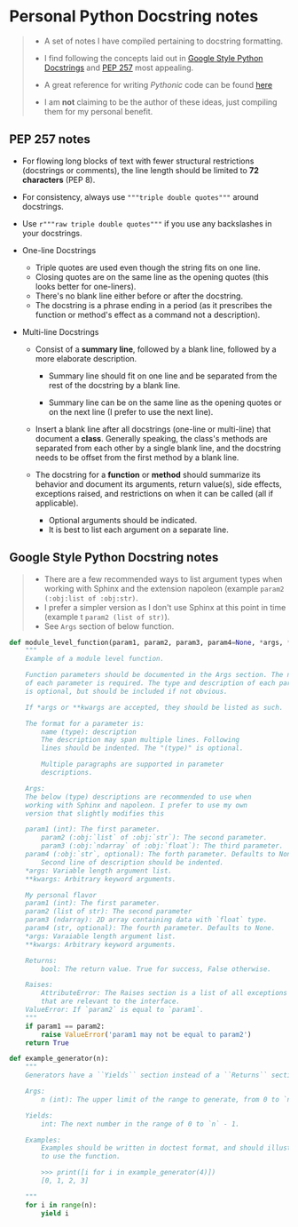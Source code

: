 # Personal Python Docstring notes
> - A set of notes I have compiled pertaining to docstring formatting.
>
> - I find following the concepts laid out in [Google Style Python Docstrings](https://sphinxcontrib-napoleon.readthedocs.io/en/latest/example_google.html)
    and [PEP 257](https://www.python.org/dev/peps/pep-0257/) most appealing.
>
> - A great reference for writing _Pythonic_ code can be found [here](https://gist.github.com/sloria/7001839)
>
> - I am __not__ claiming to be the author of these ideas, just compiling them for my personal benefit. 

## PEP 257 notes
- For flowing long blocks of text with fewer structural restrictions (docstrings or comments), the line length should be limited to __72 characters__ (PEP 8).

- For consistency, always use `"""triple double quotes"""` around docstrings.

- Use `r"""raw triple double quotes"""` if you use any backslashes in your docstrings.

- One-line Docstrings
    - Triple quotes are used even though the string fits on one line.
    - Closing quotes are on the same line as the opening quotes (this looks better for one-liners).
    - There's no blank line either before or after the docstring.
    - The docstring is a phrase ending in a period (as it prescribes the function or method's effect as a command not a description).

- Multi-line Docstrings
    - Consist of a __summary line__, followed by a blank line, followed by a more elaborate description.

        - Summary line should fit on one line and be separated from the rest of the docstring by a blank line.

        - Summary line can be on the same line as the opening quotes or on the next line (I prefer to use the next line).

    - Insert a blank line after all docstrings (one-line or multi-line) that document a __class__. Generally speaking, the class's methods are
      separated from each other by a single blank line, and the docstring needs to be offset from the first method by a blank line.

    - The docstring for a __function__ or __method__ should summarize its behavior and document its arguments, return value(s), side effects,
      exceptions raised, and restrictions on when it can be called (all if applicable).

        -  Optional arguments should be indicated.
        -  It is best to list each argument on a separate line.
 

## Google Style Python Docstring notes
> - There are a few recommended ways to list argument types when working with Sphinx and the extension napoleon (example `param2 (:obj:list of :obj:str)`.
> - I prefer a simpler version as I don't use Sphinx at this point in time (example t `param2 (list of str)`).
> - See `Args` section of below function.

  ```python
  def module_level_function(param1, param2, param3, param4=None, *args, **kwargs):
      """
      Example of a module level function.

      Function parameters should be documented in the Args section. The name
      of each parameter is required. The type and description of each parameter
      is optional, but should be included if not obvious.

      If *args or **kwargs are accepted, they should be listed as such.

      The format for a parameter is:
          name (type): description
	      The description may span multiple lines. Following
	      lines should be indented. The "(type)" is optional.

	      Multiple paragraphs are supported in parameter
	      descriptions.

      Args:
	  The below (type) descriptions are recommended to use when
	  working with Sphinx and napoleon. I prefer to use my own
	  version that slightly modifies this

	  param1 (int): The first parameter.
          param2 (:obj:`list` of :obj:`str`): The second parameter.
          param3 (:obj:`ndarray` of :obj:`float`): The third parameter.
	  param4 (:obj:`str`, optional): The forth parameter. Defaults to None.
	      Second line of description should be indented.
	  *args: Variable length argument list.
	  **kwargs: Arbitrary keyword arguments.

	  My personal flavor
	  param1 (int): The first parameter.
	  param2 (list of str): The second parameter
	  param3 (ndarray): 2D array containing data with `float` type.
	  param4 (str, optional): The fourth parameter. Defaults to None.
	  *args: Varaiable length argument list.
	  **kwargs: Arbitrary keyword arguments.

      Returns:
    	  bool: The return value. True for success, False otherwise.

      Raises:
          AttributeError: The Raises section is a list of all exceptions
	      that are relevant to the interface.
	  ValueError: If `param2` is equal to `param1`.
      """
      if param1 == param2:
          raise ValueError('param1 may not be equal to param2')
      return True
  ```

  ```python
  def example_generator(n):
      """
      Generators have a ``Yields`` section instead of a ``Returns`` section.

      Args:
          n (int): The upper limit of the range to generate, from 0 to `n` - 1.

      Yields:
          int: The next number in the range of 0 to `n` - 1.

      Examples:
          Examples should be written in doctest format, and should illustrate how
          to use the function.

          >>> print([i for i in example_generator(4)])
          [0, 1, 2, 3]

      """
      for i in range(n):
          yield i
  ```
